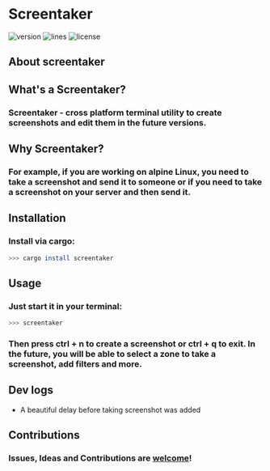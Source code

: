 # Screentaker

![version](https://img.shields.io/crates/v/screentaker)
![lines](https://tokei.rs/b1/github/Vova-max-png/screentaker)
![license](https://img.shields.io/github/license/Vova-max-png/screentaker?color=blue)

## About screentaker

## What's a Screentaker?

### Screentaker - **cross platform** terminal utility to create screenshots and edit them in the future versions.

## Why Screentaker?

### For example, if you are working on alpine Linux, you need to take a screenshot and send it to someone or if you need to take a screenshot on your server and then send it. 

## Installation

### Install via cargo:

```bash
>>> cargo install screentaker
```

## Usage

### Just start it in your terminal:

```bash
>>> screentaker
```

### Then press ctrl + n to create a screenshot or ctrl + q to exit. In the future, you will be able to select a zone to take a screenshot, add filters and more.

## Dev logs

* A beautiful delay before taking screenshot was added

## Contributions

### **Issues**, **Ideas** and **Contributions** are [welcome](!)!